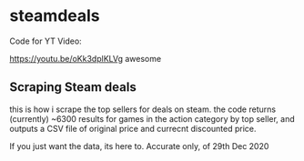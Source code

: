 # steamdeals

Code for YT Video:

https://youtu.be/oKk3dplKLVg
awesome
## Scraping Steam deals

this is how i scrape the top sellers for deals on steam. the code returns (currently) ~6300 results for games in the action category by top seller, and outputs a CSV file of original price and currecnt discounted price.

If you just want the data, its here to. Accurate only, of 29th Dec 2020

